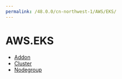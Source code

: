 ```yaml
---
permalink: /48.0.0/cn-northwest-1/AWS/EKS/
---
```


# AWS.EKS



* [Addon](Addon.md)
* [Cluster](Cluster.md)
* [Nodegroup](Nodegroup.md)